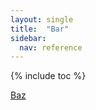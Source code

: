 ```yaml
---
layout: single
title:  "Bar"
sidebar:
  nav: reference
---
```


{% include toc %}

<a href="./baz">Baz</a>
